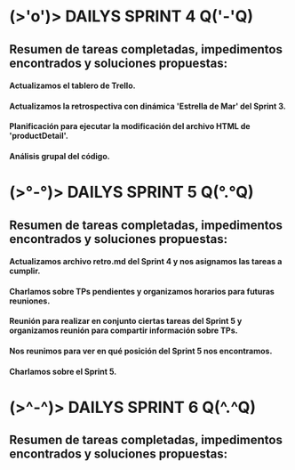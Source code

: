 # (>'o')> **DAILYS SPRINT 4** Q('-'Q)

## Resumen de tareas completadas, impedimentos encontrados y soluciones propuestas:

#### Actualizamos el tablero de Trello. 
#### Actualizamos la retrospectiva con dinámica 'Estrella de Mar' del Sprint 3.
#### Planificación para ejecutar la modificación del archivo HTML de 'productDetail'.
#### Análisis grupal del código.

# (>°-°)> **DAILYS SPRINT 5** Q(°.°Q)

## Resumen de tareas completadas, impedimentos encontrados y soluciones propuestas:

#### Actualizamos archivo retro.md del Sprint 4 y nos asignamos las tareas a cumplir.
#### Charlamos sobre TPs pendientes y organizamos horarios para futuras reuniones.
#### Reunión para realizar en conjunto ciertas tareas del Sprint 5 y organizamos reunión para compartir información sobre TPs.
#### Nos reunimos para ver en qué posición del Sprint 5 nos encontramos.
#### Charlamos sobre el Sprint 5.

# (>^-^)> **DAILYS SPRINT 6** Q(^.^Q)

## Resumen de tareas completadas, impedimentos encontrados y soluciones propuestas:

####